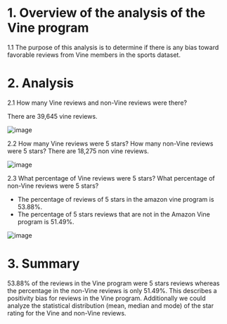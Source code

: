 # 1.	Overview of the analysis of the Vine program

1.1 The purpose of this analysis is to determine if there is any bias toward favorable reviews from Vine members in the sports dataset.

# 2. Analysis

2.1 How many Vine reviews and non-Vine reviews were there?

There are 39,645 vine reviews. 

![image](https://user-images.githubusercontent.com/95872614/166728794-52f8c760-6d2e-4a1c-8589-8cb63fba86da.png)

2.2 How many Vine reviews were 5 stars? How many non-Vine reviews were 5 stars?
There are 18,275 non vine reviews.

![image](https://user-images.githubusercontent.com/95872614/166728825-655416b3-dcf3-468d-818a-ecb5a23a0d97.png)

2.3	What percentage of Vine reviews were 5 stars? What percentage of non-Vine reviews were 5 stars?
- The percentage of reviews of 5 stars in the amazon vine program is 53.88%. 
- The percentage of 5 stars reviews that are not in the Amazon Vine program is 51.49%. 

![image](https://user-images.githubusercontent.com/95872614/166728861-03ff4131-1b43-4e12-80de-5aab725ff396.png)

# 3. Summary

53.88% of the reviews in the Vine program were 5 stars reviews whereas the percentage in the non-Vine reviews is only 51.49%. This describes a positivity bias for reviews in the Vine program. Additionally we could analyze the statistical distribution (mean, median and mode) of the star rating for the Vine and non-Vine reviews.
